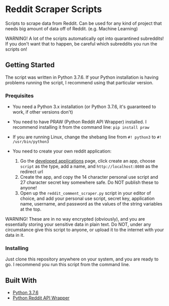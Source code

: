 # Reddit Scraper Scripts

Scripts to scrape data from Reddit. Can be used for any kind of project that needs big amount of data off of Reddit. (e.g. Machine Learning)

WARNING! A lot of the scripts automatically opt into quarantined subreddits! If you don't want that to happen, be careful which subreddits you run the scripts on!

## Getting Started

The script was written in Python 3.7.6. If your Python installation is having problems running the script, I recommend using that particular version.

### Prequisites

* You need a Python 3.x installation (or Python 3.7.6, it's guaranteed to work, if other versions don't)

* You need to have PRAW (Python Reddit API Wrapper) installed. I recommend installing it from the command line:
`pip install praw`

* If you are running Linux, change the shebang line from
`#! python3`
  to
`#! /usr/bin/python3`

* You need to create your own reddit application:
    1. Go the [developed applications](https://www.reddit.com/prefs/apps/ "Reddit developed applications") page, click create an app, choose `script` as the type, add a name, and `http://localhost:8080` as the redirect url
    2. Create the app, and copy the 14 character personal use script and 27 character secret key somewhere safe. Do NOT publish these to anyone!
    3. Open up the `reddit_comment_scraper.py` script in your editor of choice, and add your personal use script, secret key, application name, username, and password as the values of the string variables at the top.

WARNING! These are in no way encrypted (obviously), and you are essentially storing your sensitive data in plain text. Do NOT, under any circumstance give this script to anyone, or upload it to the internet with your data in it.

### Installing

Just clone this repository anywhere on your system, and you are ready to go. I recommend you run this script from the command line.

## Built With

* [Python 3.7.6](https://www.python.org/)
* [Python Reddit API Wrapper](https://praw.readthedocs.io/en/latest/)
